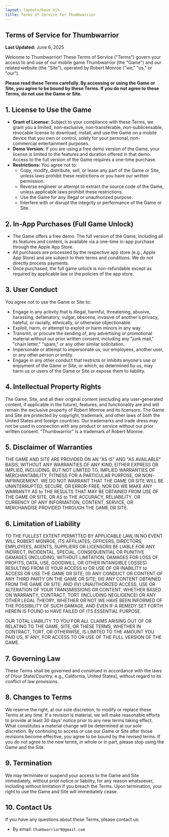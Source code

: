 ```yaml
---
layout: layouts/base.njk
title: Terms of Service for Thumbwarrior
---
```


<article class="page-content terms-of-service-content site-container">

# Terms of Service for Thumbwarrior

**Last Updated:** June 6, 2025

Welcome to Thumbwarrior! These Terms of Service ("Terms") govern your access to and use of our mobile game Thumbwarrior (the "Game") and our related website (the "Site"), operated by Robert Monroe ("we," "us," or "our").

**Please read these Terms carefully. By accessing or using the Game or Site, you agree to be bound by these Terms. If you do not agree to these Terms, do not use the Game or Site.**

## 1. License to Use the Game

* **Grant of License:** Subject to your compliance with these Terms, we grant you a limited, non-exclusive, non-transferable, non-sublicensable, revocable license to download, install, and use the Game on a mobile device that you own or control, solely for your personal, non-commercial entertainment purposes.
* **Demo Version:** If you are using a free demo version of the Game, your license is limited to the features and duration offered in that demo. Access to the full version of the Game requires a one-time purchase.
* **Restrictions:** You agree not to:
    * Copy, modify, distribute, sell, or lease any part of the Game or Site, unless laws prohibit these restrictions or you have our written permission.
    * Reverse engineer or attempt to extract the source code of the Game, unless applicable laws prohibit these restrictions.
    * Use the Game for any illegal or unauthorized purpose.
    * Interfere with or disrupt the integrity or performance of the Game or Site.

## 2. In-App Purchases (Full Game Unlock)

* The Game offers a free demo. The full version of the Game, including all its features and content, is available via a one-time in-app purchase through the Apple App Store.
* All purchases are processed by the respective app store (e.g., Apple App Store) and are subject to their terms and conditions. We do not directly process payments.
* Once purchased, the full game unlock is non-refundable except as required by applicable law or the policies of the app store.

## 3. User Conduct

You agree not to use the Game or Site to:

* Engage in any activity that is illegal, harmful, threatening, abusive, harassing, defamatory, vulgar, obscene, invasive of another's privacy, hateful, or racially, ethnically, or otherwise objectionable.
* Exploit, harm, or attempt to exploit or harm minors in any way.
* Transmit, or procure the sending of, any advertising or promotional material without our prior written consent, including any "junk mail," "chain letter," "spam," or any other similar solicitation.
* Impersonate or attempt to impersonate us, our employees, another user, or any other person or entity.
* Engage in any other conduct that restricts or inhibits anyone's use or enjoyment of the Game or Site, or which, as determined by us, may harm us or users of the Game or Site or expose them to liability.

## 4. Intellectual Property Rights

The Game, Site, and all their original content (excluding any user-generated content, if applicable in the future), features, and functionality are and will remain the exclusive property of Robert Monroe and its licensors. The Game and Site are protected by copyright, trademark, and other laws of both the United States and foreign countries. Our trademarks and trade dress may not be used in connection with any product or service without our prior written consent. "Thumbwarrior" is a trademark of Robert Monroe.

## 5. Disclaimer of Warranties

THE GAME AND SITE ARE PROVIDED ON AN "AS IS" AND "AS AVAILABLE" BASIS, WITHOUT ANY WARRANTIES OF ANY KIND, EITHER EXPRESS OR IMPLIED, INCLUDING, BUT NOT LIMITED TO, IMPLIED WARRANTIES OF MERCHANTABILITY, FITNESS FOR A PARTICULAR PURPOSE, OR NON-INFRINGEMENT. WE DO NOT WARRANT THAT THE GAME OR SITE WILL BE UNINTERRUPTED, SECURE, OR ERROR-FREE; NOR DO WE MAKE ANY WARRANTY AS to THE RESULTS THAT MAY BE OBTAINED FROM USE OF THE GAME OR SITE, OR AS to THE ACCURACY, RELIABILITY, OR CURRENCY OF ANY INFORMATION, CONTENT, SERVICE, OR MERCHANDISE PROVIDED THROUGH THE GAME OR SITE.

## 6. Limitation of Liability

TO THE FULLEST EXTENT PERMITTED BY APPLICABLE LAW, IN NO EVENT WILL ROBERT MONROE, ITS AFFILIATES, OFFICERS, DIRECTORS, EMPLOYEES, AGENTS, SUPPLIERS OR LICENSORS BE LIABLE FOR ANY INDIRECT, INCIDENTAL, SPECIAL, CONSEQUENTIAL OR PUNITIVE DAMAGES (INCLUDING, WITHOUT LIMITATION, DAMAGES FOR LOSS OF PROFITS, DATA, USE, GOODWILL, OR OTHER INTANGIBLE LOSSES) RESULTING FROM (I) YOUR ACCESS to OR USE OF OR INABILITY to ACCESS OR USE THE GAME OR SITE; (II) ANY CONDUCT OR CONTENT OF ANY THIRD PARTY ON THE GAME OR SITE; (III) ANY CONTENT OBTAINED FROM THE GAME OR SITE; AND (IV) UNAUTHORIZED ACCESS, USE OR ALTERATION OF YOUR TRANSMISSIONS OR CONTENT, WHETHER BASED ON WARRANTY, CONTRACT, TORT (INCLUDING NEGLIGENCE) OR ANY OTHER LEGAL THEORY, WHETHER OR NOT WE HAVE BEEN INFORMED OF THE POSSIBILITY OF SUCH DAMAGE, AND EVEN IF A REMEDY SET FORTH HEREIN IS FOUND to HAVE FAILED OF ITS ESSENTIAL PURPOSE.

OUR TOTAL LIABILITY TO YOU FOR ALL CLAIMS ARISING OUT OF OR RELATING TO THE GAME, SITE, OR THESE TERMS, WHETHER IN CONTRACT, TORT, OR OTHERWISE, IS LIMITED TO THE AMOUNT YOU PAID US, IF ANY, FOR ACCESS TO OR USE OF THE FULL VERSION OF THE GAME.

## 7. Governing Law

These Terms shall be governed and construed in accordance with the laws of [Your State/Country, e.g., California, United States], without regard to its conflict of law provisions.

## 8. Changes to Terms

We reserve the right, at our sole discretion, to modify or replace these Terms at any time. If a revision is material, we will make reasonable efforts to provide at least 30 days' notice prior to any new terms taking effect. What constitutes a material change will be determined at our sole discretion. By continuing to access or use our Game or Site after those revisions become effective, you agree to be bound by the revised terms. If you do not agree to the new terms, in whole or in part, please stop using the Game and the Site.

## 9. Termination

We may terminate or suspend your access to the Game and Site immediately, without prior notice or liability, for any reason whatsoever, including without limitation if you breach the Terms. Upon termination, your right to use the Game and Site will immediately cease.

## 10. Contact Us

If you have any questions about these Terms, please contact us:

* By email: `thumbwarrior9@gmail.com`

</article>
